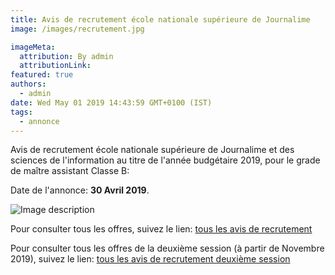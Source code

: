 ```yaml
---
title: Avis de recrutement école nationale supérieure de Journalime
image: /images/recrutement.jpg

imageMeta:
  attribution: By admin
  attributionLink:
featured: true
authors:
  - admin
date: Wed May 01 2019 14:43:59 GMT+0100 (IST)
tags:
  - annonce
---
```


Avis de recrutement école nationale supérieure de Journalime et des sciences de l'information au titre de l'année budgétaire 2019, pour le grade de maître assistant Classe B:

Date de l'annonce: **30 Avril 2019**.

![Image description](/images/avis_de_recrutement_ENSJSI.jpg)

Pour consulter tous les offres, suivez le lien: [tous les avis de recrutement](/tous_les_avis_de_recrutement_annee_budgetaire_2019/)

Pour consulter tous les offres de la deuxième session (à partir de Novembre 2019), suivez le lien: [tous les avis de recrutement deuxième session](/tous-les-avis-de-recrutement-mitre-assistant-classe-b-au-titre-de-l-annee-2019-deuxieme-session/)
